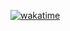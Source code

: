 <!--
[![Stack](https://skillicons.dev/icons?i=js,ts,react,next,nodejs,express,nest,postgres,mongo)](https://skillicons.dev)
-->
[![wakatime](https://wakatime.com/badge/user/2c23a4bd-db65-472a-b556-f2962f0d4406.svg?style=flat)](https://wakatime.com/@2c23a4bd-db65-472a-b556-f2962f0d4406) 
